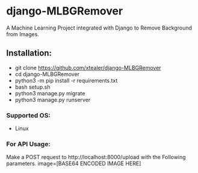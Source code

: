 # django-MLBGRemover

A Machine Learning Project integrated with Django to Remove Background from Images.

## Installation:

- git clone https://github.com/xtealer/django-MLBGRemover
- cd django-MLBGRemover
- python3 -m pip install -r requirements.txt
- bash setup.sh
- python3 manage.py migrate
- python3 manage.py runserver

### Supported OS:

- Linux

### For API Usage:

Make a POST request to http://localhost:8000/upload with the Following parameters.
image=[BASE64 ENCODED IMAGE HERE]

